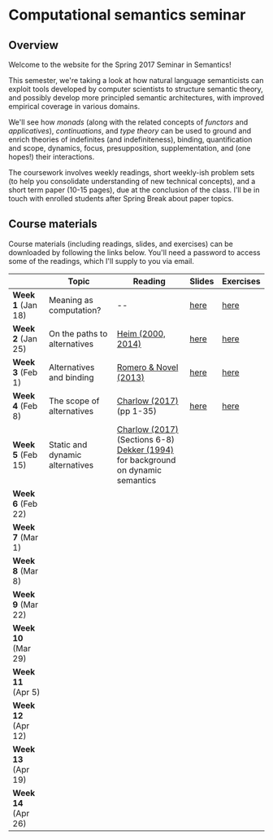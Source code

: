# Computational semantics seminar

## Overview

Welcome to the website for the Spring 2017 Seminar in Semantics!

This semester, we're taking a look at how natural language semanticists can
exploit tools developed by computer scientists to structure semantic theory,
and possibly develop more principled semantic architectures, with improved
empirical coverage in various domains.

We'll see how *monads* (along with the related concepts of *functors* and
*applicatives*), *continuations*, and *type theory* can be used to ground and
enrich theories of indefinites (and indefiniteness), binding, quantification
and scope, dynamics, focus, presupposition, supplementation, and (one hopes!)
their interactions.

The coursework involves weekly readings, short weekly-ish problem sets (to
help you consolidate understanding of new technical concepts), and a short term
paper (10-15 pages), due at the conclusion of the class. I'll be in touch with
enrolled students after Spring Break about paper topics.

## Course materials

Course materials (including readings, slides, and exercises) can be downloaded
by following the links below. You'll need a password to access some of the
readings, which I'll supply to you via email.

|                      | Topic                           | Reading                                                                                                                                                                                                            | Slides                                                                 | Exercises                                                                |
|----------------------|---------------------------------|--------------------------------------------------------------------------------------------------------------------------------------------------------------------------------------------------------------------|------------------------------------------------------------------------|--------------------------------------------------------------------------|
| **Week 1** (Jan 18)  | Meaning as computation?         | --                                                                                                                                                                                                                 | [here](https://github.com/schar/comp-sem/blob/master/slides/week1.pdf) | [here](https://github.com/schar/comp-sem/blob/master/exercises/week1.md) |
| **Week 2** (Jan 25)  | On the paths to alternatives    | [Heim (2000, 2014)](http://passdropit.com/heimquestions)                                                                                                                                                           | [here](https://github.com/schar/comp-sem/blob/master/slides/week2.pdf) | [here](https://github.com/schar/comp-sem/blob/master/exercises/week2.md) |
| **Week 3** (Feb 1)   | Alternatives and binding        | [Romero & Novel (2013)](http://passdropit.com/romeronovel)                                                                                                                                                         | [here](https://github.com/schar/comp-sem/blob/master/slides/week3.pdf) | [here](https://github.com/schar/comp-sem/blob/master/exercises/week3.md) |
| **Week 4** (Feb 8)   | The scope of alternatives       | [Charlow (2017)](http://ling.auf.net/lingbuzz/003302) (pp 1-35)                                                                                                                                                    | [here](https://github.com/schar/comp-sem/blob/master/slides/week4.pdf) | [here](https://github.com/schar/comp-sem/blob/master/exercises/week4.md) |
| **Week 5** (Feb 15)  | Static and dynamic alternatives | [Charlow (2017)](http://ling.auf.net/lingbuzz/003302) (Sections 6-8)<br>[Dekker (1994)](http://journals.linguisticsociety.org/proceedings/index.php/SALT/article/view/3122/2843) for background on dynamic semantics |                                                                        |                                                                          |
| **Week 6** (Feb 22)  |                                 |                                                                                                                                                                                                                    |                                                                        |                                                                          |
| **Week 7** (Mar 1)   |                                 |                                                                                                                                                                                                                    |                                                                        |                                                                          |
| **Week 8** (Mar 8)   |                                 |                                                                                                                                                                                                                    |                                                                        |                                                                          |
| **Week 9** (Mar 22)  |                                 |                                                                                                                                                                                                                    |                                                                        |                                                                          |
| **Week 10** (Mar 29) |                                 |                                                                                                                                                                                                                    |                                                                        |                                                                          |
| **Week 11** (Apr 5)  |                                 |                                                                                                                                                                                                                    |                                                                        |                                                                          |
| **Week 12** (Apr 12) |                                 |                                                                                                                                                                                                                    |                                                                        |                                                                          |
| **Week 13** (Apr 19) |                                 |                                                                                                                                                                                                                    |                                                                        |                                                                          |
| **Week 14** (Apr 26) |                                 |                                                                                                                                                                                                                    |                                                                        |                                                                          |
